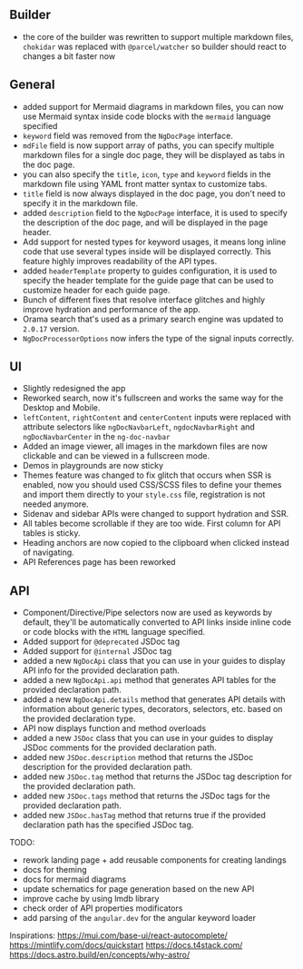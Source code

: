 ## Builder

- the core of the builder was rewritten to support multiple markdown files, `chokidar` was replaced
  with `@parcel/watcher` so builder should react to changes a bit faster now

## General

- added support for Mermaid diagrams in markdown files, you can now use Mermaid syntax inside
  code blocks with the `mermaid` language specified
- `keyword` field was removed from the `NgDocPage` interface.
- `mdFile` field is now support array of paths, you can specify multiple
  markdown files for a single doc page, they will be displayed as tabs in the doc page.
- you can also specify the `title`, `icon`, `type` and `keyword` fields in the markdown file using
  YAML front matter syntax to customize tabs.
- `title` field is now always displayed in the doc page, you don't need to specify it in the
  markdown file.
- added `description` field to the `NgDocPage` interface, it is used to specify the description of
  the doc page, and will be displayed in the page header.
- Add support for nested types for keyword usages, it means long inline code that use several types
  inside will be displayed correctly. This feature highly improves readability of the API types.
- added `headerTemplate` property to guides configuration, it is used to specify the header template
  for the guide page that can be used to customize header for each guide page.
- Bunch of different fixes that resolve interface glitches and highly improve hydration and
  performance of the app.
- Orama search that's used as a primary search engine was updated to `2.0.17` version.
- `NgDocProcessorOptions` now infers the type of the signal inputs correctly.

## UI

- Slightly redesigned the app
- Reworked search, now it's fullscreen and works the same way for the Desktop and Mobile.
- `leftContent`, `rightContent` and `centerContent` inputs were replaced with attribute selectors
  like `ngDocNavbarLeft`, `ngdocNavbarRight` and `ngDocNavbarCenter` in the `ng-doc-navbar`
- Added an image viewer, all images in the markdown files are now clickable and can be viewed in a
  fullscreen mode.
- Demos in playgrounds are now sticky
- Themes feature was changed to fix glitch that occurs when SSR is enabled, now you should used
  CSS/SCSS files to define your themes and import them directly to your `style.css` file,
  registration is not needed anymore.
- Sidenav and sidebar APIs were changed to support hydration and SSR.
- All tables become scrollable if they are too wide. First column for API tables is sticky.
- Heading anchors are now copied to the clipboard when clicked instead of navigating.
- API References page has been reworked

## API

- Component/Directive/Pipe selectors now are used as keywords by default, they'll be automatically
  converted to API links inside inline code or code blocks with the `HTML` language specified.
- Added support for `@deprecated` JSDoc tag
- Added support for `@internal` JSDoc tag
- added a new `NgDocApi` class that you can use in your guides to display API info for the
  provided declaration path.
- added a new `NgDocApi.api` method that generates API tables for the provided declaration path.
- added a new `NgDocApi.details` method that generates API details with information about generic
  types, decorators, selectors, etc. based on the provided declaration type.
- API now displays function and method overloads
- added a new `JSDoc` class that you can use in your guides to display JSDoc comments for the
  provided declaration path.
- added new `JSDoc.description` method that returns the JSDoc description for the provided
  declaration path.
- added new `JSDoc.tag` method that returns the JSDoc tag description for the provided declaration
  path.
- added new `JSDoc.tags` method that returns the JSDoc tags for the provided declaration path.
- added new `JSDoc.hasTag` method that returns true if the provided declaration path has the
  specified JSDoc tag.

TODO:

- rework landing page + add reusable components for creating landings
- docs for theming
- docs for mermaid diagrams
- update schematics for page generation based on the new API
- improve cache by using lmdb library
- check order of API properties modificators
- add parsing of the `angular.dev` for the angular keyword loader

Inspirations:
https://mui.com/base-ui/react-autocomplete/
https://mintlify.com/docs/quickstart
https://docs.t4stack.com/
https://docs.astro.build/en/concepts/why-astro/
